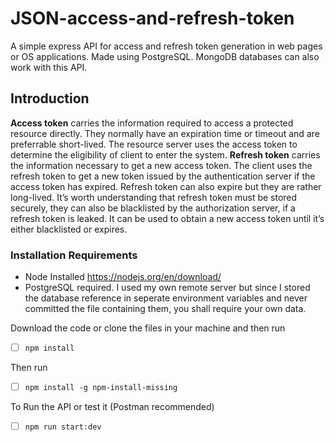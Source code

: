 # JSON-access-and-refresh-token
A simple express API for access and refresh token generation in web pages or OS applications. Made using PostgreSQL. MongoDB databases can also work with this API.

## Introduction
**Access token** carries the information required to access a protected resource directly. They normally have an expiration time or timeout and are preferrable short-lived. The resource server uses the access token to determine the eligibility of client to enter the system.
**Refresh token** carries the information necessary to get a new access token. The client uses the refresh token to get a new token issued by the authentication server if the access token has expired. Refresh token can also expire but they are rather long-lived. It’s worth understanding that refresh token must be stored securely, they can also be blacklisted by the authorization server, if a refresh token is leaked. It can be used to obtain a new access token until it’s either blacklisted or expires.

### Installation Requirements
- Node Installed https://nodejs.org/en/download/
- PostgreSQL required. I used my own remote server but since I stored the database reference in seperate environment variables and never committed the file containing them, you shall require your own data.

Download the code or clone the files in your machine and then run
- [ ] `npm install`
    
Then run
- [ ] `npm install -g npm-install-missing`
    
To Run the API or test it (Postman recommended)
- [ ] `npm run start:dev`
